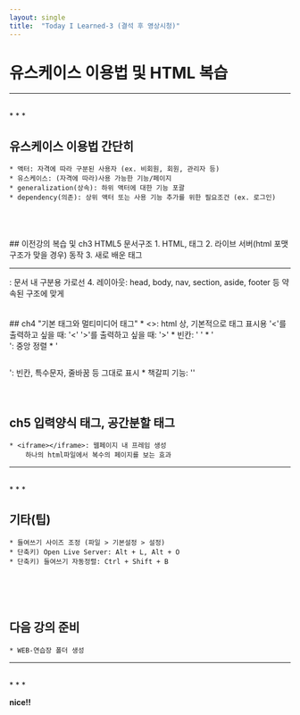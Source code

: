 ```yaml
---
layout: single
title:  "Today I Learned-3 (결석 후 영상시청)"
---
```


# 유스케이스 이용법 및 HTML 복습

* * *
<br>
* * *

## 유스케이스 이용법 간단히
	* 액터: 자격에 따라 구분된 사용자 (ex. 비회원, 회원, 관리자 등)
	* 유스케이스: (자격에 따라)사용 가능한 기능/페이지
	* generalization(상속): 하위 액터에 대한 기능 포괄
	* dependency(의존): 상위 액터 또는 사용 기능 추가를 위한 필요조건 (ex. 로그인)
<br>
<br>
<br>
## 이전강의 복습 및 ch3 HTML5 문서구조
	1. HTML, 태그
	2. 라이브 서버(html 포맷 구조가 맞을 경우) 동작
	3. 새로 배운 태그
		<meta http-equiv="refresh" content="10, https://10초후 이동할 주소">
		<hr></hr> : 문서 내 구분용 가로선
	4. 레이아웃: head, body, nav, section, aside, footer 등 약속된 구조에 맞게
<br>
<br>
<br>
## ch4 "기본 태그와 멀티미디어 태그"
	* <>: html 상, 기본적으로 태그 표시용
		'<'를 출력하고 싶을 때: '&lt'
		'>'를 출력하고 싶을 때: '&gt'
	* 빈칸: '&nbsp'
	* '<center></center>': 중앙 정렬
	* '<pre></pre>': 빈칸, 특수문자, 줄바꿈 등 그대로 표시
	* 책갈피 기능: '<a href:"#영역이름"></a>'

<br>
<br>
<br>

## ch5 입력양식 태그, 공간분할 태그
	* <iframe></iframe>: 웹페이지 내 프레임 생성
		하나의 html파일에서 복수의 페이지를 보는 효과

* * *
<br>
* * *

## 기타(팁)
	* 들여쓰기 사이즈 조정 (파일 > 기본설정 > 설정)
	* 단축키) Open Live Server: Alt + L, Alt + O
	* 단축키) 들여쓰기 자동정렬: Ctrl + Shift + B

<br>
<br>
<br>

## 다음 강의 준비
	* WEB-연습장 폴더 생성
  
* * *
<br>
* * *

**nice!!**
